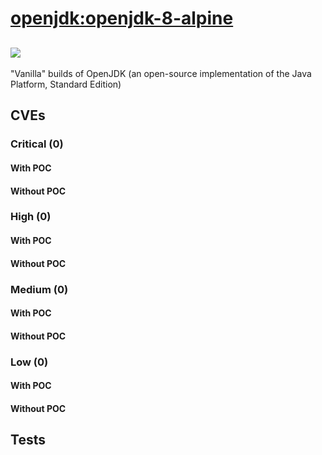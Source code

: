 # [openjdk:openjdk-8-alpine](https://hub.docker.com/_/openjdk?tab=tags)
![](https://img.shields.io/static/v1?label=tag&message=openjdk-8-alpine&color=blue)
---
<p>
"Vanilla" builds of OpenJDK (an open-source implementation of the Java Platform, Standard Edition)
</p>

## CVEs
### Critical (0)
#### With POC

#### Without POC


### High (0)
#### With POC

#### Without POC


### Medium (0)
#### With POC

#### Without POC


### Low (0)
#### With POC

#### Without POC


## Tests
